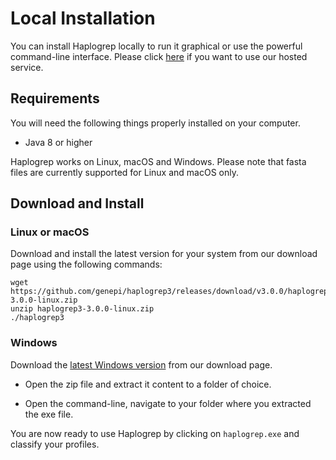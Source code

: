 # Local Installation

You can install Haplogrep locally to run it graphical or use the powerful command-line interface. Please click [here](https://haplogrep.i-med.ac.at/haplogrep3) if you want to use our hosted service.

## Requirements

You will need the following things properly installed on your computer.

* Java 8 or higher

Haplogrep works on Linux, macOS and Windows. Please note that fasta files are currently supported for Linux and macOS only.

## Download and Install

### Linux or macOS

Download and install the latest version for your system from our download page using the following commands:

```
wget https://github.com/genepi/haplogrep3/releases/download/v3.0.0/haplogrep3-3.0.0-linux.zip
unzip haplogrep3-3.0.0-linux.zip
./haplogrep3
```

### Windows

Download the [latest Windows version](https://github.com/genepi/haplogrep3/releases/download/v3.0.0/haplogrep3-3.0.0-windows.zip) from our download page.

- Open the zip file and extract it content to a folder of choice.

- Open the command-line, navigate to your folder where you extracted the exe file.

You are now ready to use Haplogrep by clicking on `haplogrep.exe` and classify your profiles.
